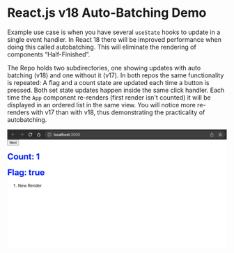 # React.js v18 Auto-Batching Demo

Example use case is when you have several `useState` hooks to update in a single event handler. In React 18 there will be improved performance when doing this called autobatching. This will eliminate the rendering of components “Half-Finished”.

The Repo holds two subdirectories, one showing updates with auto batching (v18) and one without it (v17). In both repos the same functionality is repeated: A flag and a count state are updated each time a button is pressed. Both set state updates happen inside the same click handler. Each time the `App` component re-renders (first render isn't counted) it will be displayed in an ordered list in the same view. You will notice more re-renders with v17 than with v18, thus demonstrating the practicality of autobatching.

![Screen Shot](Screen-Shot.png)
